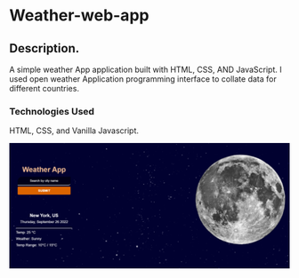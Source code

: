# Weather-web-app


## Description. 
A simple weather App application built with HTML, CSS, AND JavaScript. I used open weather Application programming interface to collate data for different countries. 

### Technologies Used
HTML, CSS, and Vanilla Javascript. 

<img src="https://github.com/nuelladev/Weather-web-app/blob/main/Weather%20App/images/Screenshot%20(13).png">


